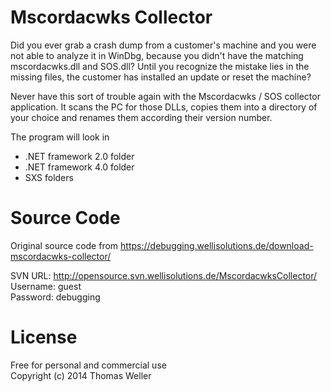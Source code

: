 # Mscordacwks Collector

Did you ever grab a crash dump from a customer's machine and you were not able
to analyze it in WinDbg, because you didn't have the matching mscordacwks.dll
and SOS.dll? Until you recognize the mistake lies in the missing files, the
customer has installed an update or reset the machine?

Never have this sort of trouble again with the Mscordacwks / SOS collector
application. It scans the PC for those DLLs, copies them into a directory
of your choice and renames them according their version number.

The program will look in
* .NET framework 2.0 folder
* .NET framework 4.0 folder
* SXS folders


# Source Code

Original source code from https://debugging.wellisolutions.de/download-mscordacwks-collector/

SVN URL: http://opensource.svn.wellisolutions.de/MscordacwksCollector/  
Username: guest  
Password: debugging


# License

Free for personal and commercial use  
Copyright (c) 2014 Thomas Weller
